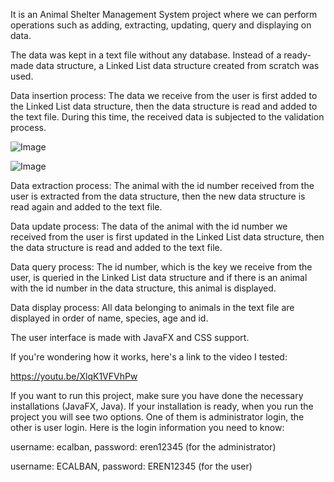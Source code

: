 It is an Animal Shelter Management System project where we can perform operations such as adding, extracting, updating, query and displaying on data.

The data was kept in a text file without any database. Instead of a ready-made data structure, a Linked List data structure created from scratch was used.

Data insertion process: The data we receive from the user is first added to the Linked List data structure, then the data structure is read and added to the text file. During this time, the received data is subjected to the validation process.

![Image](https://github.com/user-attachments/assets/7802f742-d96d-443d-8b6f-29f5221faec3)

![Image](https://github.com/user-attachments/assets/d1dc43c8-1775-46f5-9700-839c889119dd)

Data extraction process: The animal with the id number received from the user is extracted from the data structure, then the new data structure is read again and added to the text file.

Data update process: The data of the animal with the id number we received from the user is first updated in the Linked List data structure, then the data structure is read and added to the text file.

Data query process: The id number, which is the key we receive from the user, is queried in the Linked List data structure and if there is an animal with the id number in the data structure, this animal is displayed.

Data display process: All data belonging to animals in the text file are displayed in order of name, species, age and id.

The user interface is made with JavaFX and CSS support.

If you're wondering how it works, here's a link to the video I tested:

https://youtu.be/XlqK1VFVhPw

If you want to run this project, make sure you have done the necessary installations (JavaFX, Java). If your installation is ready, when you run the project you will see two options. One of them is administrator login, the other is user login. Here is the login information you need to know:

username: ecalban, password: eren12345 (for the administrator)

username: ECALBAN, password: EREN12345 (for the user)

